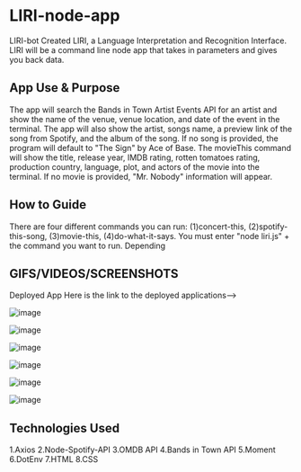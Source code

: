 # LIRI-node-app
LIRI-bot
Created LIRI, a Language Interpretation and Recognition Interface. LIRI will be a command line node app that takes in parameters and gives you back data.

## App Use & Purpose
The app will search the Bands in Town Artist Events API for an artist and show the name of the venue, venue location, and date of the event in the terminal. The app will also show the artist, songs name, a preview link of the song from Spotify, and the album of the song. If no song is provided, the program will default to "The Sign" by Ace of Base. The movieThis command will show the title, release year, IMDB rating, rotten tomatoes rating, production country, language, plot, and actors of the movie into the terminal. If no movie is provided, "Mr. Nobody" information will appear. 

## How to Guide
There are four different commands you can run: (1)concert-this, (2)spotify-this-song, (3)movie-this, (4)do-what-it-says. You must enter "node liri.js" + the command you want to run. Depending 

## GIFS/VIDEOS/SCREENSHOTS
Deployed App
Here is the link to the deployed applications-->

![image](concert-this.jpg)

![image](spotify-this-song1)

![image](spotify-this-song2)

![image](movie-this1)

![image](movie-this2)

![image](do-what-it-says)

## Technologies Used
1.Axios
2.Node-Spotify-API
3.OMDB API
4.Bands in Town API
5.Moment
6.DotEnv
7.HTML
8.CSS

